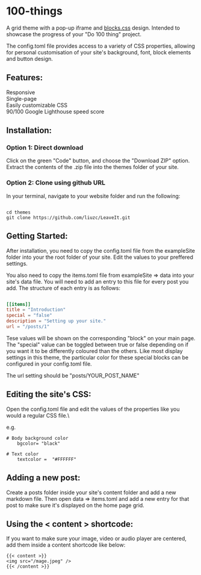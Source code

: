 # 100-things

A grid theme with a pop-up iframe and [blocks.css](https://thesephist.github.io/blocks.css/) design. Intended to showcase the progress of your "Do 100 thing" project. 

The config.toml file provides access to a variety of CSS properties, allowing for personal customisation of your site's background, font, block elements and button design.


## Features:
Responsive\
Single-page\
Easily customizable CSS\
90/100 Google Lighthouse speed score

## Installation:

### Option 1: Direct download 

Click on the green "Code" button, and choose the "Download ZIP" option. Extract the contents of the .zip file into the themes folder of your site.

### Option 2: Clone using github URL

In your terminal, navigate to your website folder and run the following:

```

cd themes
git clone https://github.com/liuzc/LeaveIt.git

```


## Getting Started:

After installation, you need to copy the config.toml file from the exampleSite folder into your the root folder of your site. Edit the values to your preffered settings.

You also need to copy the items.toml file from exampleSite => data into your site's data file. You will need to add an entry to this file for every post you add. The structure of each entry is as follows:

```toml

[[items]]
title = "Introduction"  
special = "false"
description = "Setting up your site."
url = "/posts/1"

```
Tese values will be shown on the corresponding "block" on your main page. The "special" value can be toggled between true or false depending on if you want it to be differently coloured than the others. Like most display settings in this theme, the particular color for these special blocks can be configured in your config.toml file. 


The url setting should be "posts/YOUR_POST_NAME"


## Editing the site's CSS:
Open the config.toml file and edit the values of the properties like you would a regular CSS file.\

e.g.
```
# Body background color
    bgcolor= "black"

# Text color
    textcolor =  "#FFFFFF"
```

## Adding a new post:

Create a posts folder inside your site's content folder and add a new markdown file. Then open data => items.toml and add a new entry for that post to make sure it's displayed on the home page grid.


## Using the < content > shortcode:
If you want to make sure your image, video or audio player are centered, add them inside a content shortcode like below:
```
{{< content >}}
<img src="/mage.jpeg" />
{{< /content >}}

```




